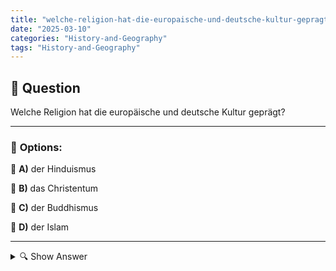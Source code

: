 ```yaml
---
title: "welche-religion-hat-die-europaische-und-deutsche-kultur-gepragt"
date: "2025-03-10"
categories: "History-and-Geography"
tags: "History-and-Geography"
---
```


## 📌 **Question**

Welche Religion hat die europäische und deutsche Kultur geprägt?



---

### 📝 **Options:**

🔘 **A)** der Hinduismus

🔘 **B)** das Christentum

🔘 **C)** der Buddhismus

🔘 **D)** der Islam

---

<details>
  <summary>🔍 Show Answer</summary>

  <p>
💡  <b>Correct Answer:</b>  b
  </p>
  <p>
    📖<b>Explanation:</b>
    Die europäische und deutsche Kultur wurde über Jahrhunderte stark von religiösen Einflüssen geprägt. Insbesondere das Christentum spielte eine zentrale Rolle in der Entwicklung von Kunst, Architektur, Rechtssystemen und gesellschaftlichen Werten. Kirchen bauten beeindruckende Kathedralen, religiöse Feiertage prägten den Kalender, und christliche Ethik beeinflusste das soziale Miteinander. Auch Bildung und Wissenschaft wurden oft durch kirchliche Institutionen gefördert. Andere Religionen wie Hinduismus, Buddhismus oder Islam hatten zwar ebenfalls Einfluss, jedoch in geringerem Maße im Vergleich zum Christentum, das die dominante Kulturform in Europa und Deutschland etablierte.
  </p>
</details>
